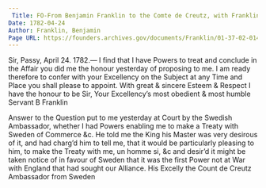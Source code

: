 ```yaml
---
 Title: FO-From Benjamin Franklin to the Comte de Creutz, with Franklin’s Account of Their Conversation, 24 April 1782
Date: 1782-04-24
Author: Franklin, Benjamin
Page URL: https://founders.archives.gov/documents/Franklin/01-37-02-0143
---
```


Sir,
Passy, April 24. 1782.—
I find that I have Powers to treat and conclude in the Affair you did me the honour yesterday of proposing to me. I am ready therefore to confer with your Excellency on the Subject at any Time and Place you shall please to appoint. With great & sincere Esteem & Respect I have the honour to be Sir, Your Excellency’s most obedient & most humble Servant
B Franklin

Answer to the Question put to me yesterday at Court by the Swedish Ambassador, whether I had Powers enabling me to make a Treaty with Sweden of Commerce &c. He told me the King his Master was very desirous of it, and had charg’d him to tell me, that it would be particularly pleasing to him, to make the Treaty with me, un homme si, &c and desir’d it might be taken notice of in favour of Sweden that it was the first Power not at War with England that had sought our Alliance.
  His Excelly the Count de Creutz Ambassador from Sweden


